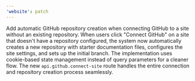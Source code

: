 ```yaml
---
'website': patch
---
```


Add automatic GitHub repository creation when connecting GitHub to a site without an existing repository. When users click "Connect GitHub" on a site that doesn't have a repository configured, the system now automatically creates a new repository with starter documentation files, configures the site settings, and sets up the initial branch. The implementation uses cookie-based state management instead of query parameters for a cleaner flow. The new `api.github.connect-site` route handles the entire connection and repository creation process seamlessly.